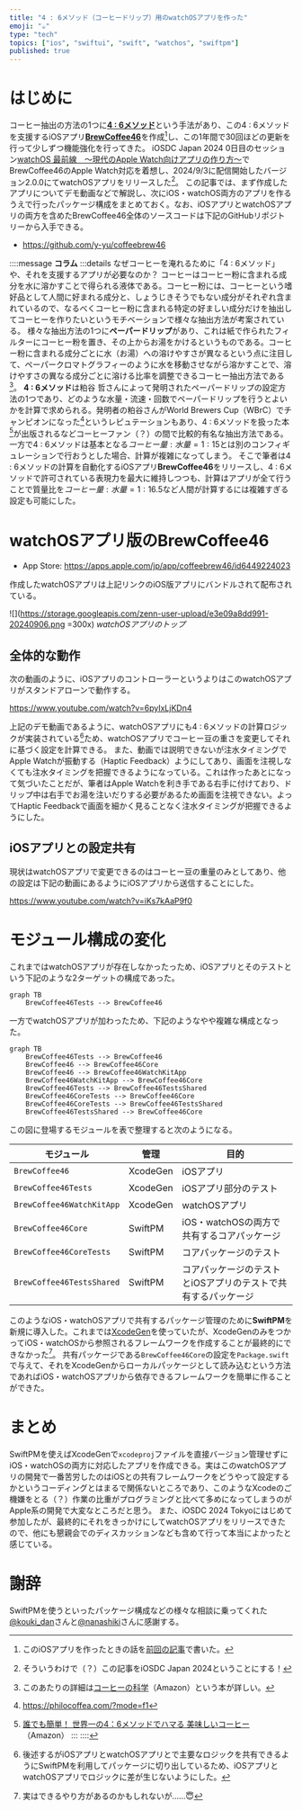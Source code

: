 ```yaml
---
title: "4 : 6メソッド（コーヒードリップ）用のwatchOSアプリを作った"
emoji: "☕️"
type: "tech"
topics: ["ios", "swiftui", "swift", "watchos", "swiftpm"]
published: true
---
```


# はじめに

コーヒー抽出の方法の1つに[**4 : 6メソッド**](https://philocoffea.com/?mode=f3)という手法があり、この4 : 6メソッドを支援するiOSアプリ[**BrewCoffee46**](https://apps.apple.com/jp/app/coffeebrew46/id6449224023)を作成[^previous_article]し、この1年間で30回ほどの更新を行って少しずつ機能強化を行ってきた。
iOSDC Japan 2024 0日目のセッション[watchOS 最前線　〜現代のApple Watch向けアプリの作り方〜](https://fortee.jp/iosdc-japan-2024/proposal/ef610fc8-b241-486b-8e15-036285040cf0)でBrewCoffee46のApple Watch対応を着想し、2024/9/3に配信開始したバージョン2.0.0にてwatchOSアプリをリリースした[^iosdc2024_blog]。
この記事では、まず作成したアプリについてデモ動画などで解説し、次にiOS・watchOS両方のアプリを作るうえで行ったパッケージ構成をまとめておく。なお、iOSアプリとwatchOSアプリの両方を含めたBrewCoffee46全体のソースコードは下記のGitHubリポジトリーから入手できる。

- https://github.com/y-yu/coffeebrew46

[^previous_article]: このiOSアプリを作ったときの話を[前回の記事](https://zenn.dev/yyu/articles/c73a037d24d5a6)で書いた。
[^iosdc2024_blog]: そういうわけで（？）この記事をiOSDC Japan 2024ということにする！

::::message
**コラム**
:::details なぜコーヒーを淹れるために「4 : 6メソッド」や、それを支援するアプリが必要なのか？
コーヒーはコーヒー粉に含まれる成分を水に溶かすことで得られる液体である。コーヒー粉には、コーヒーという嗜好品として人間に好まれる成分と、しょうじきそうでもない成分がそれぞれ含まれているので、なるべくコーヒー粉に含まれる特定の好ましい成分だけを抽出してコーヒーを作りたいというモチベーションで様々な抽出方法が考案されている。
様々な抽出方法の1つに**ペーパードリップ**があり、これは紙で作られたフィルターにコーヒー粉を置き、その上からお湯をかけるというものである。コーヒー粉に含まれる成分ごとに水（お湯）への溶けやすさが異なるという点に注目して、ペーパークロマトグラフィーのように水を移動させながら溶かすことで、溶けやすさの異なる成分ごとに溶ける比率を調整できるコーヒー抽出方法である[^coffee_science]。
**4 : 6メソッド**は粕谷 哲さんによって発明されたペーパードリップの設定方法の1つであり、どのような水量・流速・回数でペーパードリップを行うとよいかを計算で求められる。発明者の粕谷さんがWorld Brewers Cup（WBrC）でチャンピオンになった[^wbrc_kasuya]というレピュテーションもあり、4 : 6メソッドを扱った本[^46method_book]が出版されるなどコーヒーファン（？）の間で比較的有名な抽出方法である。一方で4 : 6メソッドは基本となる$コーヒー量 : 水量 = 1 : 15$とは別のコンフィギュレーションで行おうとした場合、計算が複雑になってしまう。
そこで筆者は4 : 6メソッドの計算を自動化するiOSアプリ**BrewCoffee46**をリリースし、4 : 6メソッドで許可されている表現力を最大に維持しつつも、計算はアプリが全て行うことで質量比を$コーヒー量 : 水量 = 1 : 16.5$など人間が計算するには複雑すぎる設定も可能にした。

[^coffee_science]: このあたりの詳細は[コーヒーの科学](https://www.amazon.co.jp/dp/4062579561)（Amazon）という本が詳しい。
[^wbrc_kasuya]: https://philocoffea.com/?mode=f1
[^46method_book]: [誰でも簡単！ 世界一の4：6メソッドでハマる 美味しいコーヒー](https://www.amazon.co.jp/dp/4297134039)（Amazon）
:::
::::

# watchOSアプリ版のBrewCoffee46

- App Store: https://apps.apple.com/jp/app/coffeebrew46/id6449224023

作成したwatchOSアプリは上記リンクのiOS版アプリにバンドルされて配布されている。

![](https://storage.googleapis.com/zenn-user-upload/e3e09a8dd991-20240906.png =300x)
_watchOSアプリのトップ_

## 全体的な動作

次の動画のように、iOSアプリのコントローラーというよりはこのwatchOSアプリがスタンドアローンで動作する。

https://www.youtube.com/watch?v=6pyIxLjKDn4

上記のデモ動画であるように、watchOSアプリにも4 : 6メソッドの計算ロジックが実装されている[^46method_implementation]ため、watchOSアプリでコーヒー豆の重さを変更してそれに基づく設定を計算できる。
また、動画では説明できないが注水タイミングでApple Watchが振動する（Haptic Feedback）ようにしてあり、画面を注視しなくても注水タイミングを把握できるようになっている。これは作ったあとになって気づいたことだが、筆者はApple Watchを利き手である右手に付けており、ドリップ中は右手でお湯を注いだりする必要があるため画面を注視できない。よってHaptic Feedbackで画面を細かく見ることなく注水タイミングが把握できるようにした。

## iOSアプリとの設定共有

現状はwatchOSアプリで変更できるのはコーヒー豆の重量のみとしてあり、他の設定は下記の動画にあるようにiOSアプリから送信することにした。

https://www.youtube.com/watch?v=iKs7kAaP9f0


[^46method_implementation]: 後述するがiOSアプリとwatchOSアプリとで主要なロジックを共有できるようにSwiftPMを利用してパッケージに切り出しているため、iOSアプリとwatchOSアプリでロジックに差が生じないようにした。

# モジュール構成の変化

これまではwatchOSアプリが存在しなかったっため、iOSアプリとそのテストという下記のような2ターゲットの構成であった。

```mermaid
graph TB
    BrewCoffee46Tests --> BrewCoffee46
```

一方でwatchOSアプリが加わったため、下記のようなやや複雑な構成となった。

```mermaid
graph TB
    BrewCoffee46Tests --> BrewCoffee46
    BrewCoffee46 --> BrewCoffee46Core
    BrewCoffee46 --> BrewCoffee46WatchKitApp
    BrewCoffee46WatchKitApp --> BrewCoffee46Core
    BrewCoffee46Tests --> BrewCoffee46TestsShared
    BrewCoffee46CoreTests --> BrewCoffee46Core
    BrewCoffee46CoreTests --> BrewCoffee46TestsShared
    BrewCoffee46TestsShared --> BrewCoffee46Core
```

この図に登場するモジュールを表で整理すると次のようになる。

| モジュール                | 管理     | 目的                                                          | 
| ------------------------- | -------- | ------------------------------------------------------------- | 
| `BrewCoffee46`            | XcodeGen | iOSアプリ                                                     | 
| `BrewCoffee46Tests`       | XcodeGen | iOSアプリ部分のテスト                                         | 
| `BrewCoffee46WatchKitApp` | XcodeGen | watchOSアプリ                                                 | 
| `BrewCoffee46Core`        | SwiftPM  | iOS・watchOSの両方で共有するコアパッケージ                    | 
| `BrewCoffee46CoreTests`   | SwiftPM  | コアパッケージのテスト                                        | 
| `BrewCoffee46TestsShared` | SwiftPM  | コアパッケージのテストとiOSアプリのテストで共有するパッケージ | 

このようなiOS・watchOSアプリで共有するパッケージ管理のために**SwiftPM**を新規に導入した。これまでは[XcodeGen](https://github.com/yonaskolb/XcodeGen)を使っていたが、XcodeGenのみをつかってiOS・watchOSから参照されるフレームワークを作成することが最終的にできなかった[^help]。
共有パッケージである`BrewCoffee46Core`の設定を`Package.swift`で与えて、それをXcodeGenからローカルパッケージとして読み込むという方法であればiOS・watchOSアプリから依存できるフレームワークを簡単に作ることができた。

[^help]: 実はできるやり方があるのかもしれないが……😇

# まとめ

SwiftPMを使えばXcodeGenで`xcodeproj`ファイルを直接バージョン管理せずにiOS・watchOSの両方に対応したアプリを作成できる。実はこのwatchOSアプリの開発で一番苦労したのはiOSとの共有フレームワークをどうやって設定するかというコーディングとはまるで関係ないところであり、このようなXcodeのご機嫌をとる（？）作業の比重がプログラミングと比べて多めになってしまうのがApple系の開発で大変なところだと思う。
また、iOSDC 2024 Tokyoにはじめて参加したが、最終的にそれをきっかけにしてwatchOSアプリをリリースできたので、他にも懇親会でのディスカッションなども含めて行って本当によかったと感じている。

# 謝辞

SwiftPMを使うといったパッケージ構成などの様々な相談に乗ってくれた[@kouki_dan](https://x.com/kouki_dan)さんと[@nanashiki](https://x.com/7_6_)さんに感謝する。
